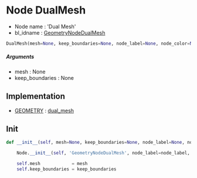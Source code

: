 # Node DualMesh

- Node name : 'Dual Mesh'
- bl_idname : [GeometryNodeDualMesh](https://docs.blender.org/api/current/bpy.types.GeometryNodeDualMesh.html)


``` python
DualMesh(mesh=None, keep_boundaries=None, node_label=None, node_color=None)
```
##### Arguments

- mesh : None
- keep_boundaries : None

## Implementation

- [GEOMETRY](/docs/GeoNodes/socket_GEOMETRY.md) : [dual_mesh](/docs/GeoNodes/socket_GEOMETRY.md#dual_mesh)

## Init

``` python
def __init__(self, mesh=None, keep_boundaries=None, node_label=None, node_color=None):

    Node.__init__(self, 'GeometryNodeDualMesh', node_label=node_label, node_color=node_color)

    self.mesh            = mesh
    self.keep_boundaries = keep_boundaries
```
